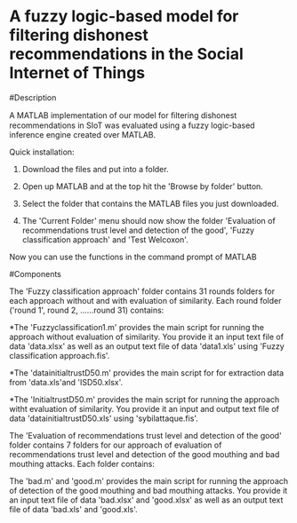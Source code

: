 A fuzzy logic-based model for filtering dishonest recommendations in the Social Internet of Things
==================================================================================================

#Description
  
A MATLAB implementation of our model for ﬁltering dishonest recommendations in SIoT   was evaluated using a fuzzy logic-based inference engine created over MATLAB. 

Quick installation:

1) Download the files and put into a folder.

2) Open up MATLAB and at the top hit the 'Browse by folder' button.

3) Select the folder that contains the MATLAB files you just downloaded.

4) The 'Current Folder' menu should now show the folder 'Evaluation of recommendations trust level and detection of the good', 'Fuzzy classification approach' and 'Test Welcoxon'.

Now you can use the functions in the command prompt of MATLAB


#Components

The 'Fuzzy classification approach' folder contains 31 rounds  folders for each approach without and with evaluation of similarity.  Each round folder  ('round 1', round 2, ......round 31) contains:

*The 'Fuzzyclassification1.m' provides the main script for running the approach without  evaluation of similarity. You provide it  an input text file of data 'data.xlsx' as well as an output  text file of data 'data1.xls' using 'Fuzzy classification approach.fis'. 

*The 'datainitialtrustD50.m' provides the main script for for extraction data from  'data.xls'and  'ISD50.xlsx'.  

*The 'InitialtrustD50.m' provides the main script for running the approach witht  evaluation of similarity. You provide it  an input and output text file of data  'datainitialtrustD50.xls' using 'sybilattaque.fis'.

The 'Evaluation of recommendations trust level and detection of the good' folder contains 7  folders for our approach of  evaluation of recommendations trust level and detection of the good mouthing and bad mouthing attacks.  Each  folder  contains:

The 'bad.m' and 'good.m'  provides the main script for running the approach of detection of the good mouthing and bad mouthing attacks. You provide it  an input text file of data 'bad.xlsx' and 'good.xlsx'  as well as an output  text file of data 'bad.xls' and 'good.xls'.
